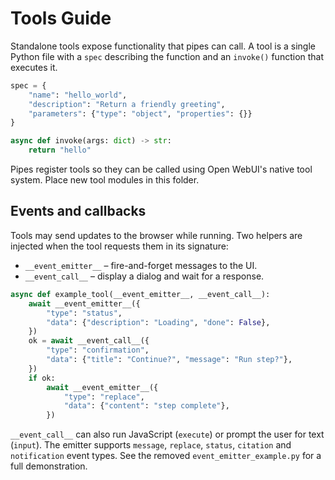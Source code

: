 # Tools Guide

Standalone tools expose functionality that pipes can call. A tool is a single
Python file with a `spec` describing the function and an `invoke()` function that
executes it.

```python
spec = {
    "name": "hello_world",
    "description": "Return a friendly greeting",
    "parameters": {"type": "object", "properties": {}}
}

async def invoke(args: dict) -> str:
    return "hello"
```

Pipes register tools so they can be called using Open WebUI's native tool system.
Place new tool modules in this folder.

## Events and callbacks

Tools may send updates to the browser while running. Two helpers are injected
when the tool requests them in its signature:

- `__event_emitter__` – fire-and-forget messages to the UI.
- `__event_call__` – display a dialog and wait for a response.

```python
async def example_tool(__event_emitter__, __event_call__):
    await __event_emitter__({
        "type": "status",
        "data": {"description": "Loading", "done": False},
    })
    ok = await __event_call__({
        "type": "confirmation",
        "data": {"title": "Continue?", "message": "Run step?"},
    })
    if ok:
        await __event_emitter__({
            "type": "replace",
            "data": {"content": "step complete"},
        })
```

`__event_call__` can also run JavaScript (`execute`) or prompt the user for text
(`input`). The emitter supports `message`, `replace`, `status`, `citation` and
`notification` event types. See the removed `event_emitter_example.py` for a
full demonstration.
